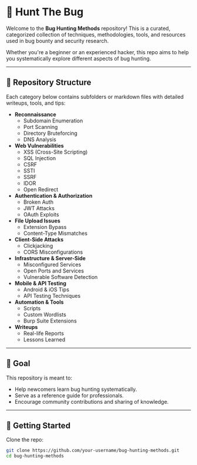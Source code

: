 # 🐞 Hunt The Bug

Welcome to the **Bug Hunting Methods** repository! This is a curated, categorized collection of techniques, methodologies, tools, and resources used in bug bounty and security research.

Whether you're a beginner or an experienced hacker, this repo aims to help you systematically explore different aspects of bug hunting.

---

## 📁 Repository Structure

Each category below contains subfolders or markdown files with detailed writeups, tools, and tips:

- **Reconnaissance**
  - Subdomain Enumeration
  - Port Scanning
  - Directory Bruteforcing
  - DNS Analysis
- **Web Vulnerabilities**
  - XSS (Cross-Site Scripting)
  - SQL Injection
  - CSRF
  - SSTI
  - SSRF
  - IDOR
  - Open Redirect
- **Authentication & Authorization**
  - Broken Auth
  - JWT Attacks
  - OAuth Exploits
- **File Upload Issues**
  - Extension Bypass
  - Content-Type Mismatches
- **Client-Side Attacks**
  - Clickjacking
  - CORS Misconfigurations
- **Infrastructure & Server-Side**
  - Misconfigured Services
  - Open Ports and Services
  - Vulnerable Software Detection
- **Mobile & API Testing**
  - Android & iOS Tips
  - API Testing Techniques
- **Automation & Tools**
  - Scripts
  - Custom Wordlists
  - Burp Suite Extensions
- **Writeups**
  - Real-life Reports
  - Lessons Learned

---

## 📌 Goal

This repository is meant to:

- Help newcomers learn bug hunting systematically.
- Serve as a reference guide for professionals.
- Encourage community contributions and sharing of knowledge.

---

## 🚀 Getting Started

Clone the repo:
```bash
git clone https://github.com/your-username/bug-hunting-methods.git
cd bug-hunting-methods
